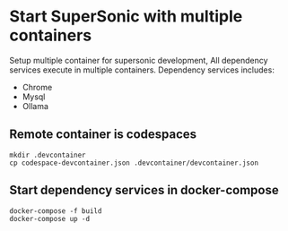# Start SuperSonic with multiple containers
Setup multiple container for supersonic development, All dependency services execute in multiple containers. Dependency services includes: 
- Chrome
- Mysql
- Ollama

## Remote container is codespaces 
```
mkdir .devcontainer
cp codespace-devcontainer.json .devcontainer/devcontainer.json
```
## Start dependency services in docker-compose
```
docker-compose -f build
docker-compose up -d
```
